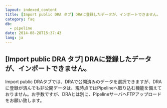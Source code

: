 ```yaml
---
layout: indexed_content
title: [Import public DRA タブ] DRAに登録したデータが、インポートできません。
category: faq
db:
  - pipeline
date: 2014-08-28T15:37:43
lang: ja
---
```


## [Import public DRA タブ] DRAに登録したデータが、インポートできません。

Import public DRAタブでは、DRAで公開済みのデータを選択できますが、DRAに登録が済んでも非公開データは、現時点ではPipelineへ取り込む機能を備えておりません。お手数ですが、DRAとは別に、PipelineサーバへFTPアップロードをお願い致します。